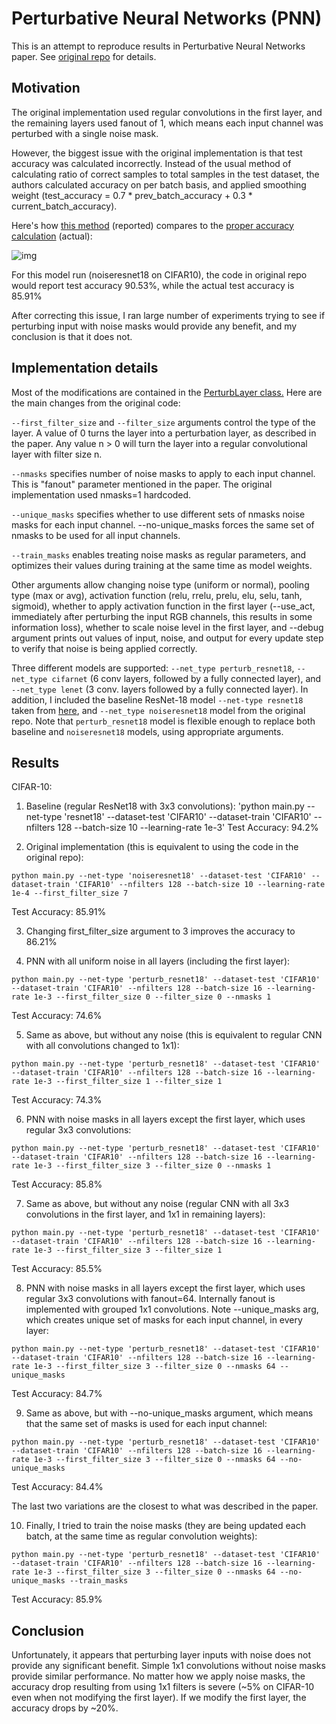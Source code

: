 # Perturbative Neural Networks (PNN)
This is an attempt to reproduce results in Perturbative Neural Networks paper.
See [original repo](https://github.com/juefeix/pnn.pytorch) for details.

## Motivation
The original implementation used regular convolutions in the first layer, and the remaining layers used fanout of 1, which means each input channel was perturbed with a single noise mask. 

However, the biggest issue with the original implementation is that test accuracy was calculated incorrectly. Instead of the usual method of calculating ratio of correct samples to total samples in the test dataset, the authors calculated accuracy on per batch basis, and applied smoothing weight (test_accuracy = 0.7 * prev_batch_accuracy + 0.3 * current_batch_accuracy). 

Here's how [this method](https://github.com/juefeix/pnn.pytorch/blob/master/plugins/monitor.py#L31) (reported) compares to the [proper accuracy calculation](https://github.com/michaelklachko/pnn.pytorch/blob/master/main.py#L225-L229) (actual):

![img](https://s15.postimg.cc/vta2ku9nv/image.png)

For this model run (noiseresnet18 on CIFAR10), the code in original repo would report test accuracy 90.53%, while the actual test accuracy is 85.91%

After correcting this issue, I ran large number of experiments trying to see if perturbing input with noise masks would provide any benefit, and my conclusion is that it does not. 

## Implementation details
Most of the modifications are contained in the [PerturbLayer class.](https://github.com/michaelklachko/pnn.pytorch/blob/master/models.py#L17) Here are the main changes from the original code:

`--first_filter_size` and `--filter_size` arguments control the type of the layer. A value of 0 turns the layer into a perturbation layer, as described in the paper. Any value n > 0 will turn the layer into a regular convolutional layer with filter size n.

`--nmasks` specifies number of noise masks to apply to each input channel. This is "fanout" parameter mentioned in the paper. The original implementation used nmasks=1 hardcoded.

`--unique_masks` specifies whether to use different sets of nmasks noise masks for each input channel. --no-unique_masks forces the same set of nmasks to be used for all input channels.

`--train_masks` enables treating noise masks as regular parameters, and optimizes their values during training at the same time as model weights.

Other arguments allow changing noise type (uniform or normal), pooling type (max or avg), activation function (relu, rrelu, prelu, elu, selu, tanh, sigmoid), whether to apply activation function in the first layer (--use_act, immediately after perturbing the input RGB channels, this results in some information loss), whether to scale noise level in the first layer, and --debug argument prints out values of input, noise, and output for every update step to verify that noise is being applied correctly.

Three different models are supported: `--net_type perturb_resnet18`, `--net_type cifarnet` (6 conv layers, followed by a fully connected layer), and `--net_type lenet` (3 conv. layers followed by a fully connected layer). In addition, I included the baseline ResNet-18 model `--net-type resnet18` taken from [here](https://github.com/kuangliu/pytorch-cifar/blob/master/models/resnet.py), and `--net_type noiseresnet18` model from the original repo. Note that `perturb_resnet18` model is flexible enough to replace both baseline and `noiseresnet18` models, using appropriate arguments.

## Results
CIFAR-10:

1. Baseline (regular ResNet18 with 3x3 convolutions): 
'python main.py --net-type 'resnet18' --dataset-test 'CIFAR10' --dataset-train 'CIFAR10' --nfilters 128 --batch-size 10 --learning-rate 1e-3'
Test Accuracy: 94.2% 

2. Original implementation (this is equivalent to using the code in the original repo):
```
python main.py --net-type 'noiseresnet18' --dataset-test 'CIFAR10' --dataset-train 'CIFAR10' --nfilters 128 --batch-size 10 --learning-rate 1e-4 --first_filter_size 7
```
Test Accuracy: 85.91%

3. Changing first_filter_size argument to 3 improves the accuracy to 86.21%

4. PNN with all uniform noise in all layers (including the first layer):
```
python main.py --net-type 'perturb_resnet18' --dataset-test 'CIFAR10' --dataset-train 'CIFAR10' --nfilters 128 --batch-size 16 --learning-rate 1e-3 --first_filter_size 0 --filter_size 0 --nmasks 1 
```
Test Accuracy: 74.6%

5. Same as above, but without any noise (this is equivalent to regular CNN with all convolutions changed to 1x1):
```
python main.py --net-type 'perturb_resnet18' --dataset-test 'CIFAR10' --dataset-train 'CIFAR10' --nfilters 128 --batch-size 16 --learning-rate 1e-3 --first_filter_size 1 --filter_size 1 
```
Test Accuracy: 74.3%

6. PNN with noise masks in all layers except the first layer, which uses regular 3x3 convolutions:
```
python main.py --net-type 'perturb_resnet18' --dataset-test 'CIFAR10' --dataset-train 'CIFAR10' --nfilters 128 --batch-size 16 --learning-rate 1e-3 --first_filter_size 3 --filter_size 0 --nmasks 1 
```
Test Accuracy: 85.8%

7. Same as above, but without any noise (regular CNN with all 3x3 convolutions in the first layer, and 1x1 in remaining layers):
```
python main.py --net-type 'perturb_resnet18' --dataset-test 'CIFAR10' --dataset-train 'CIFAR10' --nfilters 128 --batch-size 16 --learning-rate 1e-3 --first_filter_size 3 --filter_size 1 
```
Test Accuracy: 85.5%

8. PNN with noise masks in all layers except the first layer, which uses regular 3x3 convolutions with fanout=64. Internally fanout is implemented with grouped 1x1 convolutions. Note --unique_masks arg, which creates unique set of masks for each input channel, in every layer:
```
python main.py --net-type 'perturb_resnet18' --dataset-test 'CIFAR10' --dataset-train 'CIFAR10' --nfilters 128 --batch-size 16 --learning-rate 1e-3 --first_filter_size 3 --filter_size 0 --nmasks 64 --unique_masks
```
Test Accuracy: 84.7%

9. Same as above, but with --no-unique_masks argument, which means that the same set of masks is used for each input channel:
```
python main.py --net-type 'perturb_resnet18' --dataset-test 'CIFAR10' --dataset-train 'CIFAR10' --nfilters 128 --batch-size 16 --learning-rate 1e-3 --first_filter_size 3 --filter_size 0 --nmasks 64 --no-unique_masks
```
Test Accuracy: 84.4%

The last two variations are the closest to what was described in the paper.

10. Finally, I tried to train the noise masks (they are being updated each batch, at the same time as regular convolution weights):

`python main.py --net-type 'perturb_resnet18' --dataset-test 'CIFAR10' --dataset-train 'CIFAR10' --nfilters 128 --batch-size 16 --learning-rate 1e-3 --first_filter_size 3 --filter_size 0 --nmasks 64 --no-unique_masks --train_masks`

Test Accuracy: 85.9%

## Conclusion
Unfortunately, it appears that perturbing layer inputs with noise does not provide any significant benefit. Simple 1x1 convolutions without noise masks provide similar performance. No matter how we apply noise masks, the accuracy drop resulting from using 1x1 filters is severe (~5% on CIFAR-10 even when not modifying the first layer). If we modify the first layer, the accuracy drops by ~20%. 

